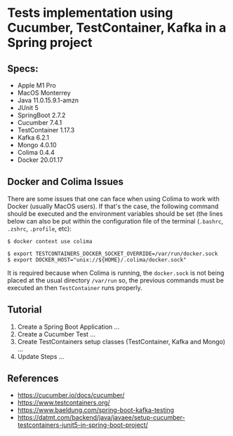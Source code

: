 # Tests implementation using Cucumber, TestContainer, Kafka in a Spring project

## Specs:

- Apple M1 Pro 
- MacOS Monterrey
- Java 11.0.15.9.1-amzn
- JUnit 5
- SpringBoot 2.7.2
- Cucumber 7.4.1
- TestContainer 1.17.3
- Kafka 6.2.1
- Mongo 4.0.10
- Colima 0.4.4
- Docker 20.01.17



## Docker and Colima Issues

There are some issues that one can face when using Colima to work with Docker (usually MacOS users). If that's the case, the following command should be executed and the environment variables should be set (the lines below can also be put within the configuration file of the terminal (`.bashrc`, `.zshrc`, `.profile`, etc):

```
$ docker context use colima

$ export TESTCONTAINERS_DOCKER_SOCKET_OVERRIDE=/var/run/docker.sock
$ export DOCKER_HOST="unix://${HOME}/.colima/docker.sock"

```

It is required because when Colima is running, the `docker.sock` is not being placed at the usual directory `/var/run` so, the previous commands must be executed an then `TestContainer` runs properly.

## Tutorial

1) Create a Spring Boot Application
...
2) Create a Cucumber Test
...
3) Create TestContainers setup classes (TestContainer, Kafka and Mongo)
...
4) Update Steps
...


## References

- https://cucumber.io/docs/cucumber/
- https://www.testcontainers.org/
- https://www.baeldung.com/spring-boot-kafka-testing
- https://datmt.com/backend/java/javaee/setup-cucumber-testcontainers-junit5-in-spring-boot-project/






